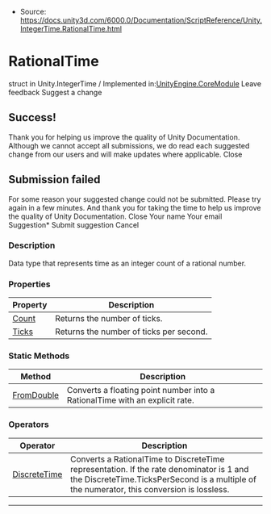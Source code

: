 * Source: https://docs.unity3d.com/6000.0/Documentation/ScriptReference/Unity.IntegerTime.RationalTime.html

# RationalTime
struct in Unity.IntegerTime
/
Implemented in:[UnityEngine.CoreModule](https://docs.unity3d.com/6000.0/Documentation/ScriptReference/UnityEngine.CoreModule.html)
Leave feedback
Suggest a change
## Success!
Thank you for helping us improve the quality of Unity Documentation. Although we cannot accept all submissions, we do read each suggested change from our users and will make updates where applicable.
Close
## Submission failed
For some reason your suggested change could not be submitted. Please <a>try again</a> in a few minutes. And thank you for taking the time to help us improve the quality of Unity Documentation.
Close
Your name Your email Suggestion* Submit suggestion
Cancel
### Description
Data type that represents time as an integer count of a rational number.
### Properties
Property | Description  
---|---  
[Count](https://docs.unity3d.com/6000.0/Documentation/ScriptReference/Unity.IntegerTime.RationalTime.Count.html) | Returns the number of ticks.  
[Ticks](https://docs.unity3d.com/6000.0/Documentation/ScriptReference/Unity.IntegerTime.RationalTime.Ticks.html) | Returns the number of ticks per second.  
### Static Methods
Method | Description  
---|---  
[FromDouble](https://docs.unity3d.com/6000.0/Documentation/ScriptReference/Unity.IntegerTime.RationalTime.FromDouble.html) | Converts a floating point number into a RationalTime with an explicit rate.  
### Operators
Operator | Description  
---|---  
[DiscreteTime](https://docs.unity3d.com/6000.0/Documentation/ScriptReference/Unity.IntegerTime.RationalTime-operator_DiscreteTime.html) | Converts a RationalTime to DiscreteTime representation. If the rate denominator is 1 and the DiscreteTime.TicksPerSecond is a multiple of the numerator, this conversion is lossless.  
* * *
